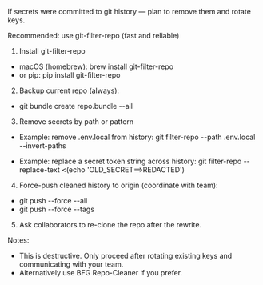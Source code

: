 If secrets were committed to git history — plan to remove them and rotate keys.

Recommended: use git-filter-repo (fast and reliable)

1. Install git-filter-repo
- macOS (homebrew): brew install git-filter-repo
- or pip: pip install git-filter-repo

2. Backup current repo (always):
- git bundle create repo.bundle --all

3. Remove secrets by path or pattern
- Example: remove .env.local from history:
  git filter-repo --path .env.local --invert-paths

- Example: replace a secret token string across history:
  git filter-repo --replace-text <(echo 'OLD_SECRET==>REDACTED')

4. Force-push cleaned history to origin (coordinate with team):
- git push --force --all
- git push --force --tags

5. Ask collaborators to re-clone the repo after the rewrite.

Notes:
- This is destructive. Only proceed after rotating existing keys and communicating with your team.
- Alternatively use BFG Repo-Cleaner if you prefer.
